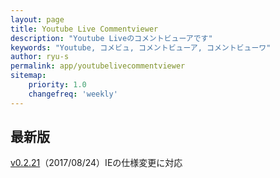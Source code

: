 ```yaml
---
layout: page
title: Youtube Live Commentviewer
description: "Youtube Liveのコメントビューアです"
keywords: "Youtube, コメビュ, コメントビューア, コメントビューワ"
author: ryu-s
permalink: app/youtubelivecommentviewer
sitemap:
    priority: 1.0
    changefreq: 'weekly'	
---
```


## 最新版
[v0.2.21](http://int-main.ddo.jp/app/YoutubeLiveCommentViewer_v0.2.21.zip)（2017/08/24）IEの仕様変更に対応  
